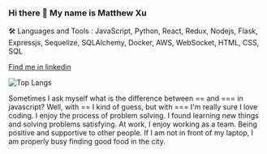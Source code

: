 ### Hi there 👋 My name is Matthew Xu

🛠 Languages and Tools :
JavaScript, Python, React, Redux, Nodejs, Flask, Expressjs, Sequelize, SQLAlchemy, Docker, AWS, WebSocket, HTML, CSS, SQL

[Find me in linkedin](www.linkedin.com/in/matthew-xu-3360a5176)

![Top Langs](https://github-readme-stats.vercel.app/api/top-langs/?username=matt7xu&layout=compact&theme=tokyonight)

Sometimes I ask myself what is the difference between == and === in javascript? Well, with == I kind of guess, but with === I'm really sure I love coding. I enjoy the process of problem solving. I found learning new things and solving problems satisfying.
At work, I enjoy working as a team. Being positive and supportive to other people.
If I am not in front of my laptop, I am properly busy finding good food in the city.


